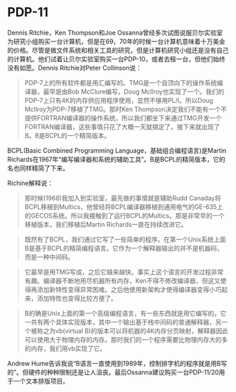 # PDP-11

Dennis Ritchie，Ken Thompson和Joe Ossanna曾经多次试图说服贝尔实验室为研究小组购买一台计算机，但是在69，70年的时候一台计算机意味着十万美金的价格。尽管是做文件系统和相关工具的研究，但是计算机研究小组还是没有自己的计算机。他们试着让贝尔实验室购买一台PDP-10，或者去租一台，但他们始终没有如愿。Dennis Ritchie对Peter Collinson说：

> PDP-7上的所有软件都是用汇编写的。TMG是一个自顶向下的操作系统编译器，最早是由Bob McClure编写，Doug McIlroy也实现了一个。我们的PDP-7上只有4K的内存供应用程序使用，显然不够用PL/I。所以Doug McIlroy为PDP-7移植了TMG。那时Ken Thompson决定我们不能有一个不提供FORTRAN编译器的操作系统，所以我们都坐下来通过TMG开发一个FORTRAN编译器，这些事情只花了大概一天就搞定了。接下来就出现了B。B是BCPL的一个精简版本。

BCPL(Basic Combined Programming Language，基础组合编程语言)是Martin Richards在1967年“编写编译器和系统的辅助工具”。B是BCPL的精简版本，它的名也同样精简了下来。

Richine解释说：

> 那时候(1968)我加入到实验室，最先做的事情就是辅助Rudd Canaday将BCPL移植到Multics，他曾经将BCPL编译器移植到通用电气的GE-635上的GECOS系统。所以我接触到了运行BCPL的Multics。那是非常早的一个移植版本，我们移植后Martin Richards一直在持续改进它。

> 既然有了BCPL，我们通过它写了一些简单的程序。在第一个Unix系统上面B是基于BCPL的精简编程语言。它作为一个解释器输出的并不是机器码，而是一种中间码。

> 它最早是用TMG写成，之后它越来越快。事实上这个语言的开发过程非常有趣。编译器不断地用尽机器所有内存，Ken不得不修改编译器，但这又使得再添加新特性变得异常困难。之后他使用新架构才使得编译器变得小巧起来，添加特性也变得比较方便了。

> B的确是Unix上面的第一个高级编程语言，有一些东西就是用它编写的。它一共有两个具体实现版本，其中一个输出基于栈中间码的普通解释器，另一个被称之为vb(virtual B)的版本可以将机器的4K内存分页映射，解释器因此可以使用大于物理内存的内存。那时我们的一个程序需要比物理内存大的多的内存，我们用vb实现了它。

Andrew Hume告诉我说“B语言一直使用到1989年，控制排字机的程序就是用B写的”。但硬件的种种限制还是让人沮丧。最后Ossanna建议购买一台PDP-11/20用于一个文本排版项目。

